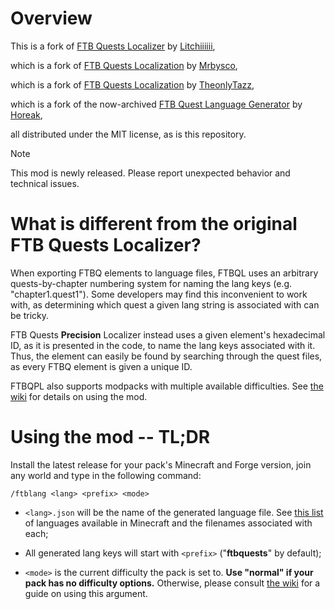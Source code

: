# Overview

This is a fork of [FTB Quests Localizer](https://github.com/Litchiiiiii/FTB-Quests-Localizer) by [Litchiiiiii](https://github.com/Litchiiiiii),

which is a fork of [FTB Quests Localization](https://github.com/Mrbysco/FTB-Quests-Localization) by [Mrbysco](https://github.com/Mrbysco),

which is a fork of [FTB Quests Localization](https://github.com/TheonlyTazz/FTB-Quests-Localization) by [TheonlyTazz](https://github.com/TheonlyTazz),

which is a fork of the now-archived [FTB Quest Language Generator](https://github.com/Horeak/ftb-quest-lang-generator) by [Horeak](https://github.com/Horeak),

all distributed under the MIT license, as is this repository.

> [!NOTE]
> This mod is newly released. Please report unexpected behavior and technical issues.

# What is different from the original FTB Quests Localizer?

When exporting FTBQ elements to language files, FTBQL uses an arbitrary quests-by-chapter numbering system for naming the lang keys (e.g. "chapter1.quest1"). Some developers may find this inconvenient to work with, as determining which quest a given lang string is associated with can be tricky.

FTB Quests **Precision** Localizer instead uses a given element's hexadecimal ID, as it is presented in the code, to name the lang keys associated with it. Thus, the element can easily be found by searching through the quest files, as every FTBQ element is given a unique ID.

FTBQPL also supports modpacks with multiple available difficulties. See [the wiki](https://github.com/TimErmolt/FTB-Quests-Precision-Localizer/wiki) for details on using the mod. 

# Using the mod -- TL;DR

Install the latest release for your pack's Minecraft and Forge version, join any world and type in the following command:

```
/ftblang <lang> <prefix> <mode>
```

- `<lang>.json` will be the name of the generated language file. See [this list](https://minecraft.wiki/w/Language) of languages available in Minecraft and the filenames associated with each;

- All generated lang keys will start with `<prefix>` ("**ftbquests**" by default);

- `<mode>` is the current difficulty the pack is set to. **Use "normal" if your pack has no difficulty options.** Otherwise, please consult [the wiki](https://github.com/TimErmolt/FTB-Quests-Precision-Localizer/wiki) for a guide on using this argument.
